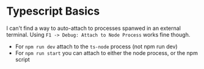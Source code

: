 # Typescript Basics

I can't find a way to auto-attach to processes spanwed in an external terminal. Using `F1 -> Debug: Attach to Node Process` works fine though.

* For `npm run dev` attach to the `ts-node` process (not npm run dev)
* For `npm run start` you can attach to either the node process, or the npm script
